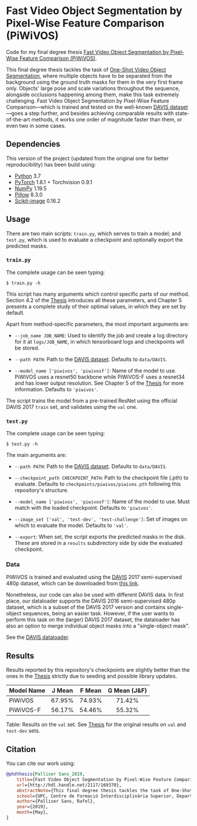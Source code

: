 # Fast Video Object Segmentation by Pixel-Wise Feature Comparison (PiWiVOS)

Code for my final degree thesis [Fast Video Object Segmentation by Pixel-Wise Feature Comparison (PiWiVOS)][thesis].

This final degree thesis tackles the task of [One-Shot Video Object Segmentation][davis], where multiple objects have to
be separated from the background using the ground truth masks for them in the very first frame only. Objects' large pose
and scale variations throughout the sequence, alongside occlusions happening among them, make this task extremely
challenging. Fast Video Object Segmentation by Pixel-Wise Feature Comparison&mdash;which is trained and tested on the
well-known [DAVIS dataset][davis]&mdash;goes a step further, and besides achieving comparable results with
state-of-the-art methods, it works one order of magnitude faster than them, or even two in some cases.

## Dependencies

This version of the project (updated from the original one for better reproducibility) has been build using:

- [Python][python] 3.7
- [PyTorch][pytorch] 1.8.1 + Torchvision 0.9.1
- [NumPy][numpy] 1.19.5
- [Pillow][pil] 8.3.0
- [Scikit-image][scikit-image] 0.16.2

## Usage

There are two main scripts: `train.py`, which serves to train a model; and `test.py`, which is used to evaluate a
checkpoint and optionally export the predicted masks.

### `train.py`

The complete usage can be seen typing:

```
$ train.py -h
```

This script has many arguments which control specific parts of our method. Section 4.2 of the [Thesis][thesis]
introduces all these parameters, and Chapter 5 presents a complete study of their optimal values, in which they are set
by default.

Apart from method-specific parameters, the most important arguments are:

- `--job_name JOB_NAME`: Used to identify the job and create a log directory for it at `logs/JOB_NAME`, in which
  tensorboard logs and checkpoints will be stored.

- `--path PATH`: Path to the [DAVIS dataset][davis]. Defaults to `data/DAVIS`.
- `--model_name ['piwivos', 'piwivosf']`: Name of the model to use. PiWiVOS uses a resnet50 backbone while PiWiVOS-F
  uses a resnet34 and has lower output resolution. See Chapter 5 of the [Thesis][thesis] for more information. Defaults to
  `'piwivos'`.

The script trains the model from a pre-trained ResNet using the official DAVIS 2017 `train` set, and validates using
the `val` one.

### `test.py`

The complete usage can be seen typing:

```
$ test.py -h
```

The main arguments are:

- `--path PATH`: Path to the [DAVIS dataset][davis]. Defaults to `data/DAVIS`.
- `--checkpoint_path CHECKPOINT_PATH`: Path to the checkpoint file (.pth) to evaluate. Defaults to
  `checkpoints/piwivos/piwivos.pth` following this repository's structure.

- `--model_name ['piwivos', 'piwivosf']`: Name of the model to use. Must match with the loaded checkpoint. Defaults
  to `'piwivos'`.

- `--image_set ['val', 'test-dev', 'test-challenge']`: Set of images on which to evaluate the model. Defaults to `'val'`.

- `--export`: When set, the script exports the predicted masks in the disk. These are stored in a `results`
  subdirectory side by side the evaluated checkpoint.

### Data

PiWiVOS is trained and evaluated using the [DAVIS][davis] 2017 semi-supervised 480p dataset, which can be downloaded
from [this link][davisd].

Nonetheless, our code can also be used with different DAVIS data. In first place, our dataloader supports the 
DAVIS 2016 semi-supervised 480p dataset, which is a subset of the DAVIS 2017 version and contains 
single-object sequences, being an easier task. However, if the user wants to perform this task on the (larger) DAVIS 
2017 dataset, the dataloader has also an option to merge individual object masks into a "single-object mask".

See the [DAVIS dataloader][dataloader].

## Results

Results reported by this repository's checkpoints are slightly better than the ones in the [Thesis][thesis] 
strictly due to seeding and possible library updates.

| Model Name | J Mean | F Mean | G Mean (J&F)|
| --- | :---: | :---: | :---: |
|PiWiVOS|67.95%|74.93%|71.42%|
|PiWiVOS-F|56.17%|54.46%|55.32%|

<!---|PiWiVOS (single-object)|76.71%|78.55%|77.63%|--->
Table: Results on the `val` set. See [Thesis][thesis] for the original results on `val` and `test-dev` sets. 




## Citation
You can cite our work using:

```bibtex
@phdthesis{Palliser Sans_2019,
	title={Fast Video Object Segmentation by Pixel-Wise Feature Comparison},
	url={http://hdl.handle.net/2117/169370},
	abstractNote={This final degree thesis tackles the task of One-Shot Video Object Segmentation, where multiple objects have to be separated from the background only 			having the ground truth masks for them in the very first frame. Their large pose and scale variations throughout the sequence, and the occlusions happening 			between them make this task very difficult to solve. Fast Video Object Segmentation by Pixel-Wise Feature Comparison goes a step further, and besides achieving 		comparable results with state-of-the-art methods, it works one order of magnitude faster than them, or even two in some cases.},
	school={UPC, Centre de Formació Interdisciplinària Superior, Departament de Teoria del Senyal i Comunicacions},
	author={Palliser Sans, Rafel},
	year={2019},
	month={May},
}
```

[python]: https://www.python.org/

[pytorch]: https://pytorch.org/

[numpy]: https://numpy.org/

[pil]: https://pillow.readthedocs.io/en/latest/index.html

[scikit-image]: https://scikit-image.org/

[thesis]: http://hdl.handle.net/2117/169370

[davis]: https://davischallenge.org/

[davisd]: https://davischallenge.org/davis2017/code.html

[dataloader]: dataloaders/davis.py
